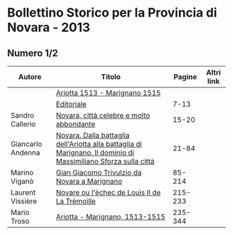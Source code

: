 # Bollettino Storico per la Provincia di Novara - 2013

## Numero 1/2

| Autore            | Titolo                                                                                                                                                        | Pagine  | Altri link |
|-------------------|---------------------------------------------------------------------------------------------------------------------------------------------------------------|---------|------------|
|                   | [Ariotta 1513 - Marignano 1515](http://www.ssno.it/BSPNo/bspn_2013.html)                                                                                      |         |            |
|                   | [Editoriale](http://www.ssno.it/BSPNo/bspn_2013.html#01)                                                                                                      | 7-13    |            |
| Sandro Callerio   | [Novara, città celebre e molto abbondante](http://www.ssno.it/BSPNo/bspn_2013.html#02)                                                                        | 15-20   |            |
| Giancarlo Andenna | [Novara. Dalla battaglia dell'Ariotta alla battaglia di Marignano. Il dominio di Massimiliano Sforza sulla città](http://www.ssno.it/BSPNo/bspn_2013.html#03) | 21-84   |            |
| Marino Viganò     | [Gian Giacomo Trivulzio da Novara a Marignano](http://www.ssno.it/BSPNo/bspn_2013.html#04)                                                                    | 85-214  |            |
| Laurent Vissière  | [Novare ou l'èchec de Louis II de La Trèmoille](http://www.ssno.it/BSPNo/bspn_2013.html#05)                                                                   | 215-233 |            |
| Mario Troso       | [Ariotta - Marignano, 1513-1515](http://www.ssno.it/BSPNo/bspn_2013.html#06)                                                                                  | 235-344 |            |
